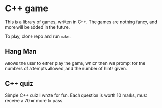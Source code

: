 # C++ game

This is a library of games, written in C++. The games are nothing fancy, and
more will be added in the future.

To play, clone repo and run `make`.

## Hang Man

Allows the user to either play the game, which then will prompt for the numbers
of attempts allowed, and the number of hints given.

## C++ quiz

Simple C++ quiz I wrote for fun. Each question is worth 10 marks, must receive a
70 or more to pass.
